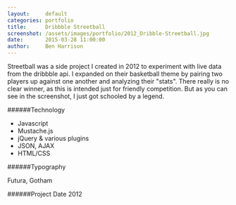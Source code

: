```yaml
---
layout:     default
categories: portfolio
title:      Dribbble Streetball
screenshot: /assets/images/portfolio/2012_Dribble-Streetball.jpg
date:       2015-03-28 11:00:00
author:     Ben Harrison
---
```


Streetball was a side project I created in 2012 to experiment with live data from the dribbble api. 
I expanded on their basketball theme by pairing two players up against one another and analyzing their "stats".
There really is no clear winner, as this is intended just for friendly competition.
But as you can see in the screenshot, I just got schooled by a legend.

######Technology

* Javascript
* Mustache.js
* jQuery &amp; various plugins
* JSON, AJAX
* HTML/CSS

######Typography

Futura, Gotham

######Project Date
2012